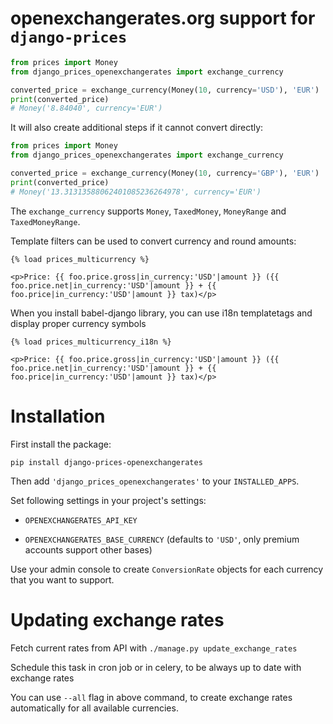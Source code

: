# openexchangerates.org support for `django-prices`

```python
from prices import Money
from django_prices_openexchangerates import exchange_currency

converted_price = exchange_currency(Money(10, currency='USD'), 'EUR')
print(converted_price)
# Money('8.84040', currency='EUR')
```

It will also create additional steps if it cannot convert directly: 

```python
from prices import Money
from django_prices_openexchangerates import exchange_currency

converted_price = exchange_currency(Money(10, currency='GBP'), 'EUR')
print(converted_price)
# Money('13.31313588062401085236264978', currency='EUR')
```

The `exchange_currency` supports `Money`, `TaxedMoney`, `MoneyRange` and `TaxedMoneyRange`.

Template filters can be used to convert currency and round amounts:

```html+django
{% load prices_multicurrency %}

<p>Price: {{ foo.price.gross|in_currency:'USD'|amount }} ({{ foo.price.net|in_currency:'USD'|amount }} + {{ foo.price|in_currency:'USD'|amount }} tax)</p>
```

When you install babel-django library, you can use i18n templatetags and display proper currency symbols

```html+django
{% load prices_multicurrency_i18n %}

<p>Price: {{ foo.price.gross|in_currency:'USD'|amount }} ({{ foo.price.net|in_currency:'USD'|amount }} + {{ foo.price|in_currency:'USD'|amount }} tax)</p>
```

Installation
==============
First install the package:
```
pip install django-prices-openexchangerates
```
Then add `'django_prices_openexchangerates'` to your `INSTALLED_APPS`.

Set following settings in your project's settings:

 * `OPENEXCHANGERATES_API_KEY`

 * `OPENEXCHANGERATES_BASE_CURRENCY` (defaults to `'USD'`, only premium accounts support other bases)

Use your admin console to create `ConversionRate` objects for each currency that you want to support.

Updating exchange rates
=======================
Fetch current rates from API with `./manage.py update_exchange_rates`

Schedule this task in cron job or in celery, to be always up to date with exchange rates

You can use `--all` flag in above command, to create exchange rates automatically for all available currencies.
